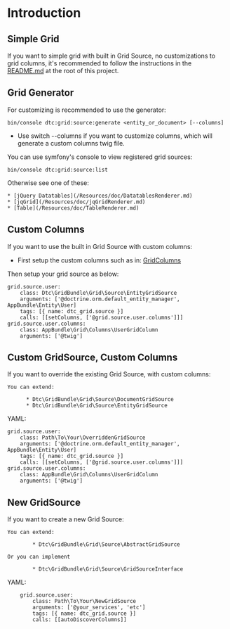 # Introduction

## Simple Grid

If you want to simple grid with built in Grid Source, no customizations to grid columns, it's recommended to follow the instructions in the [README.md](/README.md) at the root of this project.

## Grid Generator

For customizing is recommended to use the generator:

	bin/console dtc:grid:source:generate <entity_or_document> [--columns]

  * Use switch --columns if you want to customize columns, which will generate a custom columns twig file.

You can use symfony's console to view registered grid sources:

	bin/console dtc:grid:source:list

Otherwise see one of these:
    
    * [jQuery Datatables](/Resources/doc/DatatablesRenderer.md)
    * [jqGrid](/Resources/doc/jqGridRenderer.md)
    * [Table](/Resources/doc/TableRenderer.md)

## Custom Columns

If you want to use the built in Grid Source with custom columns:

* First setup the custom columns such as in: [GridColumns](/Resources/doc/GridColumns.md)

Then setup your grid source as below:

    grid.source.user:
        class: Dtc\GridBundle\Grid\Source\EntityGridSource
        arguments: ['@doctrine.orm.default_entity_manager', AppBundle\Entity\User]
        tags: [{ name: dtc_grid.source }]
        calls: [[setColumns, ['@grid.source.user.columns']]]
    grid.source.user.columns:
        class: AppBundle\Grid\Columns\UserGridColumn
        arguments: ['@twig']

## Custom GridSource, Custom Columns


If you want to override the existing Grid Source, with custom columns:

    You can extend:
    
          * Dtc\GridBundle\Grid\Source\DocumentGridSource
          * Dtc\GridBundle\Grid\Source\EntityGridSource

YAML:

    grid.source.user:
        class: Path\To\Your\OverriddenGridSource
        arguments: ['@doctrine.orm.default_entity_manager', AppBundle\Entity\User]
        tags: [{ name: dtc_grid.source }]
        calls: [[setColumns, ['@grid.source.user.columns']]]
    grid.source.user.columns:
        class: AppBundle\Grid\Columns\UserGridColumn
        arguments: ['@twig']

## New GridSource

If you want to create a new Grid Source:

    You can extend:

            * Dtc\GridBundle\Grid\Source\AbstractGridSource
            
    Or you can implement

            * Dtc\GridBundle\Grid\Source\GridSourceInterface
                
YAML:
    
        grid.source.user:
            class: Path\To\Your\NewGridSource
            arguments: ['@your_services', 'etc']
            tags: [{ name: dtc_grid.source }]
            calls: [[autoDiscoverColumns]]
